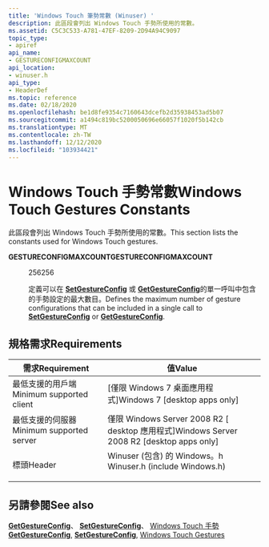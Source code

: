 ```yaml
---
title: 'Windows Touch 筆勢常數 (Winuser) '
description: 此區段會列出 Windows Touch 手勢所使用的常數。
ms.assetid: C5C3C533-A781-47EF-8209-2D94A94C9097
topic_type:
- apiref
api_name:
- GESTURECONFIGMAXCOUNT
api_location:
- winuser.h
api_type:
- HeaderDef
ms.topic: reference
ms.date: 02/18/2020
ms.openlocfilehash: be1d8fe9354c7160643dcefb2d35938453ad5b07
ms.sourcegitcommit: a1494c819bc5200050696e66057f1020f5b142cb
ms.translationtype: MT
ms.contentlocale: zh-TW
ms.lasthandoff: 12/12/2020
ms.locfileid: "103934421"
---
```

# <a name="windows-touch-gestures-constants"></a><span data-ttu-id="112cd-103">Windows Touch 手勢常數</span><span class="sxs-lookup"><span data-stu-id="112cd-103">Windows Touch Gestures Constants</span></span>

<span data-ttu-id="112cd-104">此區段會列出 Windows Touch 手勢所使用的常數。</span><span class="sxs-lookup"><span data-stu-id="112cd-104">This section lists the constants used for Windows Touch gestures.</span></span>

<dl> <dt>

<span data-ttu-id="112cd-105">**GESTURECONFIGMAXCOUNT**</span><span class="sxs-lookup"><span data-stu-id="112cd-105">**GESTURECONFIGMAXCOUNT**</span></span>
</dt> <dd> <dl> <dt>

<span data-ttu-id="112cd-106">256</span><span class="sxs-lookup"><span data-stu-id="112cd-106">256</span></span>
</dt> <dt>

<span data-ttu-id="112cd-107">定義可以在 [**SetGestureConfig**](/windows/desktop/api/winuser/nf-winuser-setgestureconfig) 或 [**GetGestureConfig**](/windows/desktop/api/winuser/nf-winuser-getgestureconfig)的單一呼叫中包含的手勢設定的最大數目。</span><span class="sxs-lookup"><span data-stu-id="112cd-107">Defines the maximum number of gesture configurations that can be included in a single call to [**SetGestureConfig**](/windows/desktop/api/winuser/nf-winuser-setgestureconfig) or [**GetGestureConfig**](/windows/desktop/api/winuser/nf-winuser-getgestureconfig).</span></span>

</dt> </dl> </dd> </dl>

## <a name="requirements"></a><span data-ttu-id="112cd-108">規格需求</span><span class="sxs-lookup"><span data-stu-id="112cd-108">Requirements</span></span>

| <span data-ttu-id="112cd-109">需求</span><span class="sxs-lookup"><span data-stu-id="112cd-109">Requirement</span></span> | <span data-ttu-id="112cd-110">值</span><span class="sxs-lookup"><span data-stu-id="112cd-110">Value</span></span> |
|-------------------------------------|----------------------------------------------------------------------------------------------------------|
| <span data-ttu-id="112cd-111">最低支援的用戶端</span><span class="sxs-lookup"><span data-stu-id="112cd-111">Minimum supported client</span></span><br/> | <span data-ttu-id="112cd-112">\[僅限 Windows 7 桌面應用程式\]</span><span class="sxs-lookup"><span data-stu-id="112cd-112">Windows 7 \[desktop apps only\]</span></span><br/>                                                               |
| <span data-ttu-id="112cd-113">最低支援的伺服器</span><span class="sxs-lookup"><span data-stu-id="112cd-113">Minimum supported server</span></span><br/> | <span data-ttu-id="112cd-114">僅限 Windows Server 2008 R2 \[ desktop 應用程式\]</span><span class="sxs-lookup"><span data-stu-id="112cd-114">Windows Server 2008 R2 \[desktop apps only\]</span></span><br/>                                                  |
| <span data-ttu-id="112cd-115">標頭</span><span class="sxs-lookup"><span data-stu-id="112cd-115">Header</span></span><br/>                   | <dl> <span data-ttu-id="112cd-116"><dt>Winuser (包含) 的 Windows。h </dt></span><span class="sxs-lookup"><span data-stu-id="112cd-116"><dt>Winuser.h (include Windows.h)</dt></span></span> </dl> |

## <a name="see-also"></a><span data-ttu-id="112cd-117">另請參閱</span><span class="sxs-lookup"><span data-stu-id="112cd-117">See also</span></span>

<span data-ttu-id="112cd-118">[**GetGestureConfig**](/windows/desktop/api/winuser/nf-winuser-getgestureconfig)、 [**SetGestureConfig**](/windows/desktop/api/winuser/nf-winuser-setgestureconfig)、 [Windows Touch 手勢](multi-touch-gestures.md)</span><span class="sxs-lookup"><span data-stu-id="112cd-118">[**GetGestureConfig**](/windows/desktop/api/winuser/nf-winuser-getgestureconfig), [**SetGestureConfig**](/windows/desktop/api/winuser/nf-winuser-setgestureconfig), [Windows Touch Gestures](multi-touch-gestures.md)</span></span>
